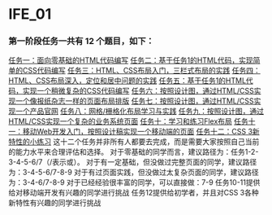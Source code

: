 # IFE_01
### 第一阶段任务一共有 12 个题目，如下：
[任务一：面向零基础的HTML代码编写](http://ife.baidu.com/task/detail?taskId=1)
[任务二：基于任务1的HTML代码，实现简单的CSS代码编写](http://ife.baidu.com/task/detail?taskId=2)
[任务三：HTML、CSS布局入门，三栏式布局的实践](http://ife.baidu.com/task/detail?taskId=3)
[任务四：HTML、CSS布局深入，定位和居中问题的实践](http://ife.baidu.com/task/detail?taskId=4)
[任务五：基于任务1的HTML代码，实现一个稍微复杂的CSS代码编写](http://ife.baidu.com/task/detail?taskId=5)
[任务六：按照设计图，通过HTML/CSS实现一个像报纸杂志一样的页面布局排版](http://ife.baidu.com/task/detail?taskId=6)
[任务七：按照设计图，通过HTML/CSS实现一个产品官网](http://ife.baidu.com/task/detail?taskId=7)
[任务八：网格/栅格化布局学习与实践](http://ife.baidu.com/task/detail?taskId=8)
[任务九：按照设计图，通过HTML/CSS实现一个复杂的业务系统页面](http://ife.baidu.com/task/detail?taskId=9)
[任务十：学习和练习Flex布局](http://ife.baidu.com/task/detail?taskId=10)
[任务十一：移动Web开发入门，按照设计稿实现一个移动端的页面](http://ife.baidu.com/task/detail?taskId=11)
[任务十二：CSS 3新特性的小练习](http://ife.baidu.com/task/detail?taskId=12)
这十二个任务并非所有人都要去完成，而是需要大家按照自己当前的能力水平来合理评估和选择。
对于零基础的同学而言，建议路径为：任务1-2-3-4-5-6/7（/表示或）。
对于有一定基础，但没做过完整页面的同学，建议路径为：3-4-5-6/7-8-9
对于有过页面实践，但没做过太复杂页面的同学，建议路径为：3-4-6/7-8-9
对于已经经验很丰富的同学，可以直接做：7-9
任务10-11提供给对移动端开发有兴趣的同学进行挑战
任务12提供给初学者，并且对CSS 3各种新特性有兴趣的同学进行挑战
